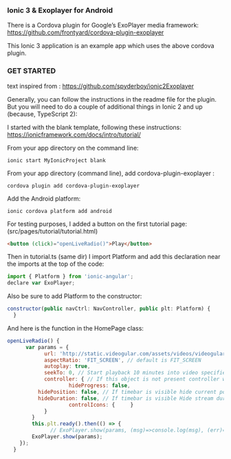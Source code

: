 ### Ionic 3 & Exoplayer for Android ###

There is a Cordova plugin for Google’s ExoPlayer media framework:
https://github.com/frontyard/cordova-plugin-exoplayer

This Ionic 3 application is an example app which uses the above cordova plugin.


### GET STARTED ###

text inspired from : https://github.com/spyderboy/ionic2Exoplayer

Generally, you can follow the instructions in the readme file for the plugin.  But you will need to do a couple of additional things in Ionic 2 and up (because, TypeScript 2):

I started with the blank template, following these instructions: https://ionicframework.com/docs/intro/tutorial/

From your app directory on the command line:
```shell
ionic start MyIonicProject blank
```
From your app directory (command line), add cordova-plugin-exoplayer :
```shell
cordova plugin add cordova-plugin-exoplayer
```
Add the Android platform:
```shell
ionic cordova platform add android
```

For testing purposes, I added a button on the first tutorial page: (src/pages/tutorial/tutorial.html)

```html 
<button (click)="openLiveRadio()">Play</button>
```

Then in tutorial.ts (same dir) I import Platform and add this declaration near the imports at the top of the code:
```javascript
import { Platform } from 'ionic-angular';
declare var ExoPlayer;
```

Also be sure to add Platform to the constructor:
```javascript
constructor(public navCtrl: NavController, public plt: Platform) {
  }
```

And here is the function in the HomePage class:
```javascript
openLiveRadio() {
	  var params = { 
			url: 'http://static.videogular.com/assets/videos/videogular.mp4',
			aspectRatio: 'FIT_SCREEN', // default is FIT_SCREEN
			autoplay: true,
			seekTo: 0, // Start playback 10 minutes into video specified in milliseconds, default is 0
			controller: { // If this object is not present controller will not be visible
					hideProgress: false,
          hidePosition: false, // If timebar is visible hide current position from it
          hideDuration: false, // If timebar is visible Hide stream duration from it
					controlIcons: {		}
			}
		}
		this.plt.ready().then(() => {
			  // ExoPlayer.show(params, (msg)=>console.log(msg), (err)=>console.log(err));
        ExoPlayer.show(params);
    });
  }
```
